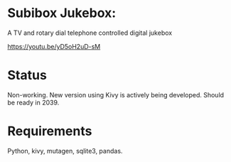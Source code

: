 # Subibox Jukebox: 

A TV and rotary dial telephone controlled digital jukebox

https://youtu.be/yD5oH2uD-sM

# Status

Non-working.  New version using Kivy is actively being developed.  Should be ready in 2039.


# Requirements

Python, kivy, mutagen, sqlite3, pandas.
